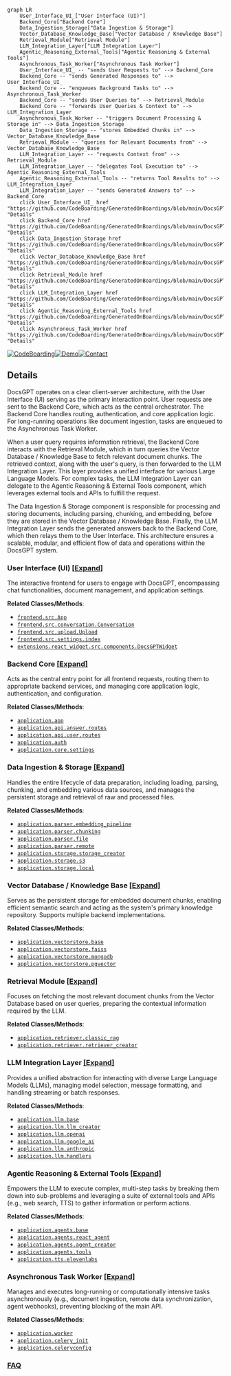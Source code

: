 ```mermaid
graph LR
    User_Interface_UI_["User Interface (UI)"]
    Backend_Core["Backend Core"]
    Data_Ingestion_Storage["Data Ingestion & Storage"]
    Vector_Database_Knowledge_Base["Vector Database / Knowledge Base"]
    Retrieval_Module["Retrieval Module"]
    LLM_Integration_Layer["LLM Integration Layer"]
    Agentic_Reasoning_External_Tools["Agentic Reasoning & External Tools"]
    Asynchronous_Task_Worker["Asynchronous Task Worker"]
    User_Interface_UI_ -- "sends User Requests to" --> Backend_Core
    Backend_Core -- "sends Generated Responses to" --> User_Interface_UI_
    Backend_Core -- "enqueues Background Tasks to" --> Asynchronous_Task_Worker
    Backend_Core -- "sends User Queries to" --> Retrieval_Module
    Backend_Core -- "forwards User Queries & Context to" --> LLM_Integration_Layer
    Asynchronous_Task_Worker -- "triggers Document Processing & Storage in" --> Data_Ingestion_Storage
    Data_Ingestion_Storage -- "stores Embedded Chunks in" --> Vector_Database_Knowledge_Base
    Retrieval_Module -- "queries for Relevant Documents from" --> Vector_Database_Knowledge_Base
    LLM_Integration_Layer -- "requests Context from" --> Retrieval_Module
    LLM_Integration_Layer -- "delegates Tool Execution to" --> Agentic_Reasoning_External_Tools
    Agentic_Reasoning_External_Tools -- "returns Tool Results to" --> LLM_Integration_Layer
    LLM_Integration_Layer -- "sends Generated Answers to" --> Backend_Core
    click User_Interface_UI_ href "https://github.com/CodeBoarding/GeneratedOnBoardings/blob/main/DocsGPT/User_Interface_UI_.md" "Details"
    click Backend_Core href "https://github.com/CodeBoarding/GeneratedOnBoardings/blob/main/DocsGPT/Backend_Core.md" "Details"
    click Data_Ingestion_Storage href "https://github.com/CodeBoarding/GeneratedOnBoardings/blob/main/DocsGPT/Data_Ingestion_Storage.md" "Details"
    click Vector_Database_Knowledge_Base href "https://github.com/CodeBoarding/GeneratedOnBoardings/blob/main/DocsGPT/Vector_Database_Knowledge_Base.md" "Details"
    click Retrieval_Module href "https://github.com/CodeBoarding/GeneratedOnBoardings/blob/main/DocsGPT/Retrieval_Module.md" "Details"
    click LLM_Integration_Layer href "https://github.com/CodeBoarding/GeneratedOnBoardings/blob/main/DocsGPT/LLM_Integration_Layer.md" "Details"
    click Agentic_Reasoning_External_Tools href "https://github.com/CodeBoarding/GeneratedOnBoardings/blob/main/DocsGPT/Agentic_Reasoning_External_Tools.md" "Details"
    click Asynchronous_Task_Worker href "https://github.com/CodeBoarding/GeneratedOnBoardings/blob/main/DocsGPT/Asynchronous_Task_Worker.md" "Details"
```

[![CodeBoarding](https://img.shields.io/badge/Generated%20by-CodeBoarding-9cf?style=flat-square)](https://github.com/CodeBoarding/GeneratedOnBoardings)[![Demo](https://img.shields.io/badge/Try%20our-Demo-blue?style=flat-square)](https://www.codeboarding.org/demo)[![Contact](https://img.shields.io/badge/Contact%20us%20-%20contact@codeboarding.org-lightgrey?style=flat-square)](mailto:contact@codeboarding.org)

## Details

DocsGPT operates on a clear client-server architecture, with the User Interface (UI) serving as the primary interaction point. User requests are sent to the Backend Core, which acts as the central orchestrator. The Backend Core handles routing, authentication, and core application logic. For long-running operations like document ingestion, tasks are enqueued to the Asynchronous Task Worker.

When a user query requires information retrieval, the Backend Core interacts with the Retrieval Module, which in turn queries the Vector Database / Knowledge Base to fetch relevant document chunks. The retrieved context, along with the user's query, is then forwarded to the LLM Integration Layer. This layer provides a unified interface for various Large Language Models. For complex tasks, the LLM Integration Layer can delegate to the Agentic Reasoning & External Tools component, which leverages external tools and APIs to fulfill the request.

The Data Ingestion & Storage component is responsible for processing and storing documents, including parsing, chunking, and embedding, before they are stored in the Vector Database / Knowledge Base. Finally, the LLM Integration Layer sends the generated answers back to the Backend Core, which then relays them to the User Interface. This architecture ensures a scalable, modular, and efficient flow of data and operations within the DocsGPT system.

### User Interface (UI) [[Expand]](./User_Interface_UI_.md)
The interactive frontend for users to engage with DocsGPT, encompassing chat functionalities, document management, and application settings.


**Related Classes/Methods**:

- <a href="https://github.com/arc53/DocsGPT/blob/main/frontend/src/App.tsx" target="_blank" rel="noopener noreferrer">`frontend.src.App`</a>
- <a href="https://github.com/arc53/DocsGPT/blob/main/frontend/src/conversation/Conversation.tsx" target="_blank" rel="noopener noreferrer">`frontend.src.conversation.Conversation`</a>
- <a href="https://github.com/arc53/DocsGPT/blob/main/frontend/src/upload/Upload.tsx" target="_blank" rel="noopener noreferrer">`frontend.src.upload.Upload`</a>
- <a href="https://github.com/arc53/DocsGPT/blob/main/frontend/src/settings/index.tsx" target="_blank" rel="noopener noreferrer">`frontend.src.settings.index`</a>
- <a href="https://github.com/arc53/DocsGPT/blob/main/extensions/react-widget/src/components/DocsGPTWidget.tsx" target="_blank" rel="noopener noreferrer">`extensions.react_widget.src.components.DocsGPTWidget`</a>


### Backend Core [[Expand]](./Backend_Core.md)
Acts as the central entry point for all frontend requests, routing them to appropriate backend services, and managing core application logic, authentication, and configuration.


**Related Classes/Methods**:

- <a href="https://github.com/arc53/DocsGPT/blob/main/application/app.py" target="_blank" rel="noopener noreferrer">`application.app`</a>
- <a href="https://github.com/arc53/DocsGPT/blob/main/application/api/answer/routes" target="_blank" rel="noopener noreferrer">`application.api.answer.routes`</a>
- <a href="https://github.com/arc53/DocsGPT/blob/main/application/api/user/routes.py" target="_blank" rel="noopener noreferrer">`application.api.user.routes`</a>
- <a href="https://github.com/arc53/DocsGPT/blob/main/application/auth.py" target="_blank" rel="noopener noreferrer">`application.auth`</a>
- <a href="https://github.com/arc53/DocsGPT/blob/main/application/core/settings.py" target="_blank" rel="noopener noreferrer">`application.core.settings`</a>


### Data Ingestion & Storage [[Expand]](./Data_Ingestion_Storage.md)
Handles the entire lifecycle of data preparation, including loading, parsing, chunking, and embedding various data sources, and manages the persistent storage and retrieval of raw and processed files.


**Related Classes/Methods**:

- <a href="https://github.com/arc53/DocsGPT/blob/main/application/parser/embedding_pipeline.py" target="_blank" rel="noopener noreferrer">`application.parser.embedding_pipeline`</a>
- <a href="https://github.com/arc53/DocsGPT/blob/main/application/parser/chunking.py" target="_blank" rel="noopener noreferrer">`application.parser.chunking`</a>
- <a href="https://github.com/arc53/DocsGPT/blob/main/application/parser/file" target="_blank" rel="noopener noreferrer">`application.parser.file`</a>
- <a href="https://github.com/arc53/DocsGPT/blob/main/application/parser/remote" target="_blank" rel="noopener noreferrer">`application.parser.remote`</a>
- <a href="https://github.com/arc53/DocsGPT/blob/main/application/storage/storage_creator.py" target="_blank" rel="noopener noreferrer">`application.storage.storage_creator`</a>
- <a href="https://github.com/arc53/DocsGPT/blob/main/application/storage/s3.py" target="_blank" rel="noopener noreferrer">`application.storage.s3`</a>
- <a href="https://github.com/arc53/DocsGPT/blob/main/application/storage/local.py" target="_blank" rel="noopener noreferrer">`application.storage.local`</a>


### Vector Database / Knowledge Base [[Expand]](./Vector_Database_Knowledge_Base.md)
Serves as the persistent storage for embedded document chunks, enabling efficient semantic search and acting as the system's primary knowledge repository. Supports multiple backend implementations.


**Related Classes/Methods**:

- <a href="https://github.com/arc53/DocsGPT/blob/main/application/vectorstore/base.py" target="_blank" rel="noopener noreferrer">`application.vectorstore.base`</a>
- <a href="https://github.com/arc53/DocsGPT/blob/main/application/vectorstore/faiss.py" target="_blank" rel="noopener noreferrer">`application.vectorstore.faiss`</a>
- <a href="https://github.com/arc53/DocsGPT/blob/main/application/vectorstore/mongodb.py" target="_blank" rel="noopener noreferrer">`application.vectorstore.mongodb`</a>
- <a href="https://github.com/arc53/DocsGPT/blob/main/application/vectorstore/pgvector.py" target="_blank" rel="noopener noreferrer">`application.vectorstore.pgvector`</a>


### Retrieval Module [[Expand]](./Retrieval_Module.md)
Focuses on fetching the most relevant document chunks from the Vector Database based on user queries, preparing the contextual information required by the LLM.


**Related Classes/Methods**:

- <a href="https://github.com/arc53/DocsGPT/blob/main/application/retriever/classic_rag.py" target="_blank" rel="noopener noreferrer">`application.retriever.classic_rag`</a>
- <a href="https://github.com/arc53/DocsGPT/blob/main/application/retriever/retriever_creator.py" target="_blank" rel="noopener noreferrer">`application.retriever.retriever_creator`</a>


### LLM Integration Layer [[Expand]](./LLM_Integration_Layer.md)
Provides a unified abstraction for interacting with diverse Large Language Models (LLMs), managing model selection, message formatting, and handling streaming or batch responses.


**Related Classes/Methods**:

- <a href="https://github.com/arc53/DocsGPT/blob/main/application/llm/base.py" target="_blank" rel="noopener noreferrer">`application.llm.base`</a>
- <a href="https://github.com/arc53/DocsGPT/blob/main/application/llm/llm_creator.py" target="_blank" rel="noopener noreferrer">`application.llm.llm_creator`</a>
- <a href="https://github.com/arc53/DocsGPT/blob/main/application/llm/openai.py" target="_blank" rel="noopener noreferrer">`application.llm.openai`</a>
- <a href="https://github.com/arc53/DocsGPT/blob/main/application/llm/google_ai.py" target="_blank" rel="noopener noreferrer">`application.llm.google_ai`</a>
- <a href="https://github.com/arc53/DocsGPT/blob/main/application/llm/anthropic.py" target="_blank" rel="noopener noreferrer">`application.llm.anthropic`</a>
- <a href="https://github.com/arc53/DocsGPT/blob/main/application/llm/handlers" target="_blank" rel="noopener noreferrer">`application.llm.handlers`</a>


### Agentic Reasoning & External Tools [[Expand]](./Agentic_Reasoning_External_Tools.md)
Empowers the LLM to execute complex, multi-step tasks by breaking them down into sub-problems and leveraging a suite of external tools and APIs (e.g., web search, TTS) to gather information or perform actions.


**Related Classes/Methods**:

- <a href="https://github.com/arc53/DocsGPT/blob/main/application/agents/base.py" target="_blank" rel="noopener noreferrer">`application.agents.base`</a>
- <a href="https://github.com/arc53/DocsGPT/blob/main/application/agents/react_agent.py" target="_blank" rel="noopener noreferrer">`application.agents.react_agent`</a>
- <a href="https://github.com/arc53/DocsGPT/blob/main/application/agents/agent_creator.py" target="_blank" rel="noopener noreferrer">`application.agents.agent_creator`</a>
- <a href="https://github.com/arc53/DocsGPT/blob/main/application/agents/tools" target="_blank" rel="noopener noreferrer">`application.agents.tools`</a>
- <a href="https://github.com/arc53/DocsGPT/blob/main/application/tts/elevenlabs.py" target="_blank" rel="noopener noreferrer">`application.tts.elevenlabs`</a>


### Asynchronous Task Worker [[Expand]](./Asynchronous_Task_Worker.md)
Manages and executes long-running or computationally intensive tasks asynchronously (e.g., document ingestion, remote data synchronization, agent webhooks), preventing blocking of the main API.


**Related Classes/Methods**:

- <a href="https://github.com/arc53/DocsGPT/blob/main/application/worker.py" target="_blank" rel="noopener noreferrer">`application.worker`</a>
- <a href="https://github.com/arc53/DocsGPT/blob/main/application/celery_init.py" target="_blank" rel="noopener noreferrer">`application.celery_init`</a>
- <a href="https://github.com/arc53/DocsGPT/blob/main/application/celeryconfig.py" target="_blank" rel="noopener noreferrer">`application.celeryconfig`</a>




### [FAQ](https://github.com/CodeBoarding/GeneratedOnBoardings/tree/main?tab=readme-ov-file#faq)